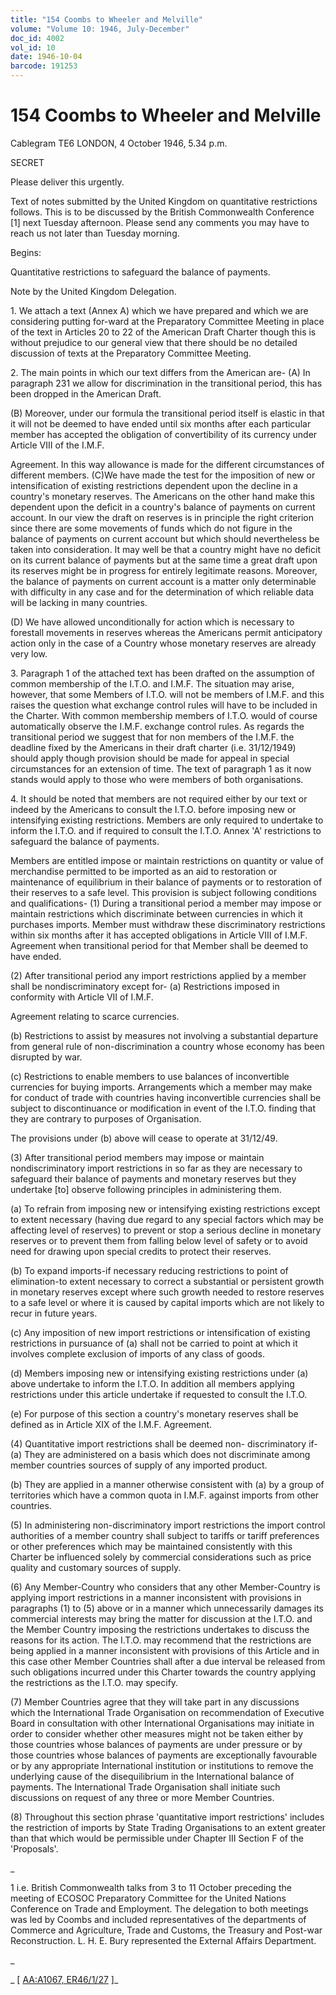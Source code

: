 ```yaml
---
title: "154 Coombs to Wheeler and Melville"
volume: "Volume 10: 1946, July-December"
doc_id: 4002
vol_id: 10
date: 1946-10-04
barcode: 191253
---
```


# 154 Coombs to Wheeler and Melville

Cablegram TE6 LONDON, 4 October 1946, 5.34 p.m.

SECRET

Please deliver this urgently.

Text of notes submitted by the United Kingdom on quantitative restrictions follows. This is to be discussed by the British Commonwealth Conference [1] next Tuesday afternoon. Please send any comments you may have to reach us not later than Tuesday morning.

Begins:

Quantitative restrictions to safeguard the balance of payments.

Note by the United Kingdom Delegation.

1\. We attach a text (Annex A) which we have prepared and which we are considering putting for-ward at the Preparatory Committee Meeting in place of the text in Articles 20 to 22 of the American Draft Charter though this is without prejudice to our general view that there should be no detailed discussion of texts at the Preparatory Committee Meeting.

2\. The main points in which our text differs from the American are- (A) In paragraph 231 we allow for discrimination in the transitional period, this has been dropped in the American Draft.

(B) Moreover, under our formula the transitional period itself is elastic in that it will not be deemed to have ended until six months after each particular member has accepted the obligation of convertibility of its currency under Article VIII of the I.M.F.

Agreement. In this way allowance is made for the different circumstances of different members. (C)We have made the test for the imposition of new or intensification of existing restrictions dependent upon the decline in a country's monetary reserves. The Americans on the other hand make this dependent upon the deficit in a country's balance of payments on current account. In our view the draft on reserves is in principle the right criterion since there are some movements of funds which do not figure in the balance of payments on current account but which should nevertheless be taken into consideration. It may well be that a country might have no deficit on its current balance of payments but at the same time a great draft upon its reserves might be in progress for entirely legitimate reasons. Moreover, the balance of payments on current account is a matter only determinable with difficulty in any case and for the determination of which reliable data will be lacking in many countries.

(D) We have allowed unconditionally for action which is necessary to forestall movements in reserves whereas the Americans permit anticipatory action only in the case of a Country whose monetary reserves are already very low.

3\. Paragraph 1 of the attached text has been drafted on the assumption of common membership of the I.T.O. and I.M.F. The situation may arise, however, that some Members of I.T.O. will not be members of I.M.F. and this raises the question what exchange control rules will have to be included in the Charter. With common membership members of I.T.O. would of course automatically observe the I.M.F. exchange control rules. As regards the transitional period we suggest that for non members of the I.M.F. the deadline fixed by the Americans in their draft charter (i.e. 31/12/1949) should apply though provision should be made for appeal in special circumstances for an extension of time. The text of paragraph 1 as it now stands would apply to those who were members of both organisations.

4\. It should be noted that members are not required either by our text or indeed by the Americans to consult the I.T.O. before imposing new or intensifying existing restrictions. Members are only required to undertake to inform the I.T.O. and if required to consult the I.T.O. Annex 'A' restrictions to safeguard the balance of payments.

Members are entitled impose or maintain restrictions on quantity or value of merchandise permitted to be imported as an aid to restoration or maintenance of equilibrium in their balance of payments or to restoration of their reserves to a safe level. This provision is subject following conditions and qualifications- (1) During a transitional period a member may impose or maintain restrictions which discriminate between currencies in which it purchases imports. Member must withdraw these discriminatory restrictions within six months after it has accepted obligations in Article VIII of I.M.F. Agreement when transitional period for that Member shall be deemed to have ended.

(2) After transitional period any import restrictions applied by a member shall be nondiscriminatory except for- (a) Restrictions imposed in conformity with Article VII of I.M.F.

Agreement relating to scarce currencies.

(b) Restrictions to assist by measures not involving a substantial departure from general rule of non-discrimination a country whose economy has been disrupted by war.

(c) Restrictions to enable members to use balances of inconvertible currencies for buying imports. Arrangements which a member may make for conduct of trade with countries having inconvertible currencies shall be subject to discontinuance or modification in event of the I.T.O. finding that they are contrary to purposes of Organisation.

The provisions under (b) above will cease to operate at 31/12/49.

(3) After transitional period members may impose or maintain nondiscriminatory import restrictions in so far as they are necessary to safeguard their balance of payments and monetary reserves but they undertake [to] observe following principles in administering them.

(a) To refrain from imposing new or intensifying existing restrictions except to extent necessary (having due regard to any special factors which may be affecting level of reserves) to prevent or stop a serious decline in monetary reserves or to prevent them from falling below level of safety or to avoid need for drawing upon special credits to protect their reserves.

(b) To expand imports-if necessary reducing restrictions to point of elimination-to extent necessary to correct a substantial or persistent growth in monetary reserves except where such growth needed to restore reserves to a safe level or where it is caused by capital imports which are not likely to recur in future years.

(c) Any imposition of new import restrictions or intensification of existing restrictions in pursuance of (a) shall not be carried to point at which it involves complete exclusion of imports of any class of goods.

(d) Members imposing new or intensifying existing restrictions under (a) above undertake to inform the I.T.O. In addition all members applying restrictions under this article undertake if requested to consult the I.T.O.

(e) For purpose of this section a country's monetary reserves shall be defined as in Article XIX of the I.M.F. Agreement.

(4) Quantitative import restrictions shall be deemed non- discriminatory if- (a) They are administered on a basis which does not discriminate among member countries sources of supply of any imported product.

(b) They are applied in a manner otherwise consistent with (a) by a group of territories which have a common quota in I.M.F. against imports from other countries.

(5) In administering non-discriminatory import restrictions the import control authorities of a member country shall subject to tariffs or tariff preferences or other preferences which may be maintained consistently with this Charter be influenced solely by commercial considerations such as price quality and customary sources of supply.

(6) Any Member-Country who considers that any other Member-Country is applying import restrictions in a manner inconsistent with provisions in paragraphs (1) to (5) above or in a manner which unnecessarily damages its commercial interests may bring the matter for discussion at the I.T.O. and the Member Country imposing the restrictions undertakes to discuss the reasons for its action. The I.T.O. may recommend that the restrictions are being applied in a manner inconsistent with provisions of this Article and in this case other Member Countries shall after a due interval be released from such obligations incurred under this Charter towards the country applying the restrictions as the I.T.O. may specify.

(7) Member Countries agree that they will take part in any discussions which the International Trade Organisation on recommendation of Executive Board in consultation with other International Organisations may initiate in order to consider whether other measures might not be taken either by those countries whose balances of payments are under pressure or by those countries whose balances of payments are exceptionally favourable or by any appropriate International institution or institutions to remove the underlying cause of the disequilibrium in the International balance of payments. The International Trade Organisation shall initiate such discussions on request of any three or more Member Countries.

(8) Throughout this section phrase 'quantitative import restrictions' includes the restriction of imports by State Trading Organisations to an extent greater than that which would be permissible under Chapter III Section F of the 'Proposals'.

_

1 i.e. British Commonwealth talks from 3 to 11 October preceding the meeting of ECOSOC Preparatory Committee for the United Nations Conference on Trade and Employment. The delegation to both meetings was led by Coombs and included representatives of the departments of Commerce and Agriculture, Trade and Customs, the Treasury and Post-war Reconstruction. L. H. E. Bury represented the External Affairs Department.

_

_ [ [AA:A1067, ER46/1/27](http://www.naa.gov.au/cgi-bin/Search?O=I&Number=191253) ]_
